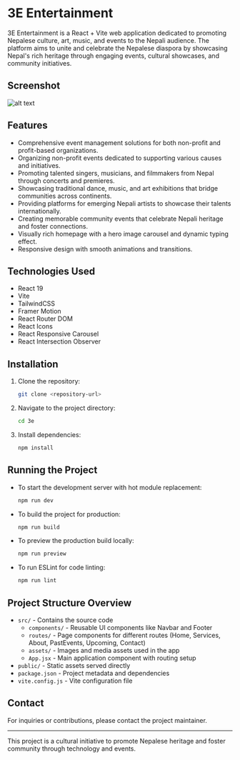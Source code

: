 # 3E Entertainment

3E Entertainment is a React + Vite web application dedicated to promoting Nepalese culture, art, music, and events to the Nepali audience. The platform aims to unite and celebrate the Nepalese diaspora by showcasing Nepal's rich heritage through engaging events, cultural showcases, and community initiatives.

## Screenshot
![alt text](screencapture-localhost-5173-2025-04-25-07_54_27.png)

## Features

- Comprehensive event management solutions for both non-profit and profit-based organizations.
- Organizing non-profit events dedicated to supporting various causes and initiatives.
- Promoting talented singers, musicians, and filmmakers from Nepal through concerts and premieres.
- Showcasing traditional dance, music, and art exhibitions that bridge communities across continents.
- Providing platforms for emerging Nepali artists to showcase their talents internationally.
- Creating memorable community events that celebrate Nepali heritage and foster connections.
- Visually rich homepage with a hero image carousel and dynamic typing effect.
- Responsive design with smooth animations and transitions.

## Technologies Used

- React 19
- Vite
- TailwindCSS
- Framer Motion
- React Router DOM
- React Icons
- React Responsive Carousel
- React Intersection Observer

## Installation

1. Clone the repository:
   ```bash
   git clone <repository-url>
   ```
2. Navigate to the project directory:
   ```bash
   cd 3e
   ```
3. Install dependencies:
   ```bash
   npm install
   ```

## Running the Project

- To start the development server with hot module replacement:
  ```bash
  npm run dev
  ```
- To build the project for production:
  ```bash
  npm run build
  ```
- To preview the production build locally:
  ```bash
  npm run preview
  ```
- To run ESLint for code linting:
  ```bash
  npm run lint
  ```

## Project Structure Overview

- `src/` - Contains the source code
  - `components/` - Reusable UI components like Navbar and Footer
  - `routes/` - Page components for different routes (Home, Services, About, PastEvents, Upcoming, Contact)
  - `assets/` - Images and media assets used in the app
  - `App.jsx` - Main application component with routing setup
- `public/` - Static assets served directly
- `package.json` - Project metadata and dependencies
- `vite.config.js` - Vite configuration file

## Contact

For inquiries or contributions, please contact the project maintainer.

---

This project is a cultural initiative to promote Nepalese heritage and foster community through technology and events.
